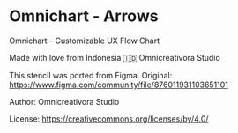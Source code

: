 
# Omnichart - Arrows

Omnichart - Customizable UX Flow Chart

Made with love from Indonesia 🇮🇩
Omnicreativora Studio

This stencil was ported from Figma. 
Original: https://www.figma.com/community/file/876011931103651101

Author: Omnicreativora Studio

License: https://creativecommons.org/licenses/by/4.0/
